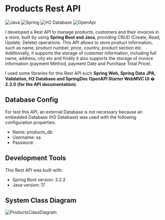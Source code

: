 # Products Rest API
![Java](https://img.shields.io/badge/Java-ED8B00?style=for-the-badge&logo=openjdk&logoColor=white) ![Spring](https://img.shields.io/badge/Spring-6DB33F?style=for-the-badge&logo=Spring&logoColor=white)  ![H2 Database](https://img.shields.io/badge/H2%20Database-018bff?style=for-the-badge&logoColor=white) ![OpenApi](https://img.shields.io/badge/Docs-OpenAPI-success?style=for-the-badge&logo=swagger)

I developed a Rest API to manage products, customers and their invoices in a store, built by using **Spring Boot and Java**, providing CRUD (Create, Read, Update, Delete) operations.
This API allows to store product information, such as name, product number, price, country, product section etc. 
Additionally, it supports the storage of customer information, including full name, address, city etc and finally it also supports the storage of invoice information (payment Method, payment Date and Purchase Total Price).

I used some libraries for this Rest API such **Spring Web, Spring Data JPA, Validation, H2 Database and SpringDoc OpenAPI Starter WebMVC UI � 2.3.0 (for the API documentation)**.

## Database Config
For test this API, an external Database is not necessary because an embedded Database (H2 Database) was used with the following configuration properties:

- Name: products_db
- Username: sa
- Password:

## Development Tools
This Rest API was built with:

- Spring Boot version: 3.2.2
- Java version: 17

## System Class Diagram

![ProductsClassDiagram](https://github.com/MarcosTulioSDLV/Products/assets/41268178/efd0c972-f031-418b-8763-7d9f209683cf)
